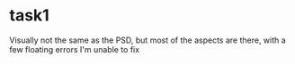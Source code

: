 # task1
Visually not the same as the PSD, but most of the aspects are there, with a few floating errors I'm unable to fix
